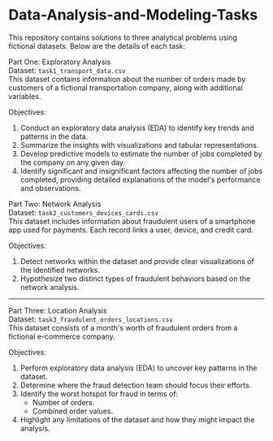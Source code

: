 # Data-Analysis-and-Modeling-Tasks

This repository contains solutions to three analytical problems using fictional datasets. Below are the details of each task:  

Part One: Exploratory Analysis  
Dataset: `task1_transport_data.csv`  
This dataset contains information about the number of orders made by customers of a fictional transportation company, along with additional variables.  

Objectives:  
1. Conduct an exploratory data analysis (EDA) to identify key trends and patterns in the data.  
2. Summarize the insights with visualizations and tabular representations.  
3. Develop predictive models to estimate the number of jobs completed by the company on any given day.  
4. Identify significant and insignificant factors affecting the number of jobs completed, providing detailed explanations of the model's performance and observations.  

Part Two: Network Analysis  
Dataset: `task2_customers_devices_cards.csv`  
This dataset includes information about fraudulent users of a smartphone app used for payments. Each record links a user, device, and credit card.  

Objectives:  
1. Detect networks within the dataset and provide clear visualizations of the identified networks.  
2. Hypothesize two distinct types of fraudulent behaviors based on the network analysis.  

---

Part Three: Location Analysis  
Dataset: `task3_fraudulent_orders_locations.csv`  
This dataset consists of a month's worth of fraudulent orders from a fictional e-commerce company.  

Objectives:  
1. Perform exploratory data analysis (EDA) to uncover key patterns in the dataset.  
2. Determine where the fraud detection team should focus their efforts.  
3. Identify the worst hotspot for fraud in terms of:  
   - Number of orders.  
   - Combined order values.  
4. Highlight any limitations of the dataset and how they might impact the analysis.  

